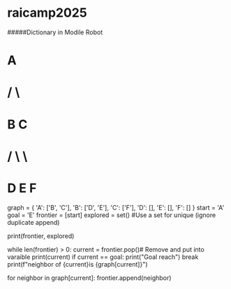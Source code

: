# raicamp2025

   #####Dictionary in Modile Robot
   #     A
   #    / \
   #   B   C
   #  / \   \
   # D   E   F
graph = {
    'A': ['B', 'C'],
    'B': ['D', 'E'],
    'C': ['F'],
    'D': [],
    'E': [],
    'F': []
  }
start = 'A'
goal = 'E'
frontier = [start]
explored = set() #Use a set for unique (ignore duplicate append)

print(frontier, explored)

while len(frontier) > 0:
  current = frontier.pop()# Remove and put into varaible
  print(current)
  if current == goal:
    print("Goal reach")
    break
  print(f"neighbor of {current}is {graph[current]}")
  
  for neighbor in graph[current]:
      frontier.append(neighbor)




